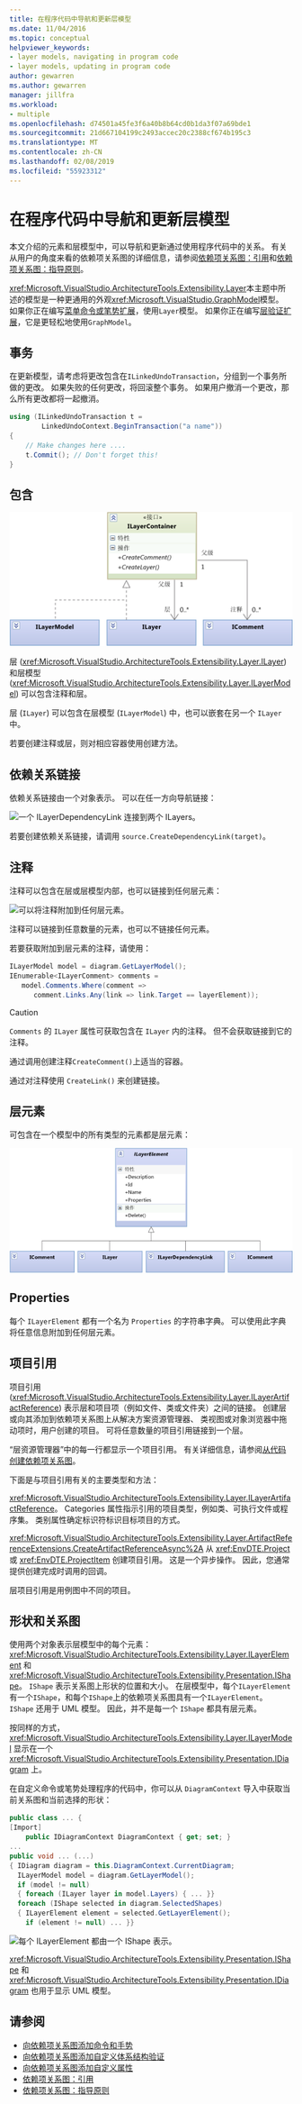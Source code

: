 ```yaml
---
title: 在程序代码中导航和更新层模型
ms.date: 11/04/2016
ms.topic: conceptual
helpviewer_keywords:
- layer models, navigating in program code
- layer models, updating in program code
author: gewarren
ms.author: gewarren
manager: jillfra
ms.workload:
- multiple
ms.openlocfilehash: d74501a45fe3f6a40b8b64cd0b1da3f07a69bde1
ms.sourcegitcommit: 21d667104199c2493accec20c2388cf674b195c3
ms.translationtype: MT
ms.contentlocale: zh-CN
ms.lasthandoff: 02/08/2019
ms.locfileid: "55923312"
---
```

# <a name="navigate-and-update-layer-models-in-program-code"></a>在程序代码中导航和更新层模型

本文介绍的元素和层模型中，可以导航和更新通过使用程序代码中的关系。 有关从用户的角度来看的依赖项关系图的详细信息，请参阅[依赖项关系图：引用](../modeling/layer-diagrams-reference.md)和[依赖项关系图：指导原则](../modeling/layer-diagrams-guidelines.md)。

<xref:Microsoft.VisualStudio.ArchitectureTools.Extensibility.Layer>本主题中所述的模型是一种更通用的外观<xref:Microsoft.VisualStudio.GraphModel>模型。 如果你正在编写[菜单命令或笔势扩展](../modeling/add-commands-and-gestures-to-layer-diagrams.md)，使用`Layer`模型。 如果你正在编写[层验证扩展](../modeling/add-custom-architecture-validation-to-layer-diagrams.md)，它是更轻松地使用`GraphModel`。

## <a name="transactions"></a>事务

在更新模型，请考虑将更改包含在`ILinkedUndoTransaction`，分组到一个事务所做的更改。 如果失败的任何更改，将回滚整个事务。 如果用户撤消一个更改，那么所有更改都将一起撤消。

```csharp
using (ILinkedUndoTransaction t =
        LinkedUndoContext.BeginTransaction("a name"))
{
    // Make changes here ....
    t.Commit(); // Don't forget this!
}
```

## <a name="containment"></a>包含

![ILayer 和 ILayerModel 都可以包含 ILayers。](../modeling/media/layerapi_containment.png)

层 (<xref:Microsoft.VisualStudio.ArchitectureTools.Extensibility.Layer.ILayer>) 和层模型 (<xref:Microsoft.VisualStudio.ArchitectureTools.Extensibility.Layer.ILayerModel>) 可以包含注释和层。

层 (`ILayer`) 可以包含在层模型 (`ILayerModel`) 中，也可以嵌套在另一个 `ILayer` 中。

若要创建注释或层，则对相应容器使用创建方法。

## <a name="dependency-links"></a>依赖关系链接

依赖关系链接由一个对象表示。 可以在任一方向导航链接：

![一个 ILayerDependencyLink 连接到两个 ILayers。](../modeling/media/layerapi_dependency.png)

若要创建依赖关系链接，请调用 `source.CreateDependencyLink(target)`。

## <a name="comments"></a>注释

注释可以包含在层或层模型内部，也可以链接到任何层元素：

![可以将注释附加到任何层元素。](../modeling/media/layerapi_comments.png)

注释可以链接到任意数量的元素，也可以不链接任何元素。

若要获取附加到层元素的注释，请使用：

```csharp
ILayerModel model = diagram.GetLayerModel();
IEnumerable<ILayerComment> comments =
   model.Comments.Where(comment =>
      comment.Links.Any(link => link.Target == layerElement));
```

> [!CAUTION]
> `Comments` 的 `ILayer` 属性可获取包含在 `ILayer` 内的注释。 但不会获取链接到它的注释。

通过调用创建注释`CreateComment()`上适当的容器。

通过对注释使用 `CreateLink()` 来创建链接。

## <a name="layer-elements"></a>层元素

可包含在一个模型中的所有类型的元素都是层元素：

![依赖项关系图内容为 ILayerElements。](../modeling/media/layerapi_layerelements.png)

## <a name="properties"></a>Properties

每个 `ILayerElement` 都有一个名为 `Properties` 的字符串字典。 可以使用此字典将任意信息附加到任何层元素。

## <a name="artifact-references"></a>项目引用

项目引用 (<xref:Microsoft.VisualStudio.ArchitectureTools.Extensibility.Layer.ILayerArtifactReference>) 表示层和项目项（例如文件、类或文件夹）之间的链接。 创建层或向其添加到依赖项关系图上从解决方案资源管理器、 类视图或对象浏览器中拖动项时，用户创建的项目。 可将任意数量的项目引用链接到一个层。

“层资源管理器”中的每一行都显示一个项目引用。 有关详细信息，请参阅[从代码创建依赖项关系图](../modeling/create-layer-diagrams-from-your-code.md)。

下面是与项目引用有关的主要类型和方法：

<xref:Microsoft.VisualStudio.ArchitectureTools.Extensibility.Layer.ILayerArtifactReference>。 Categories 属性指示引用的项目类型，例如类、可执行文件或程序集。 类别属性确定标识符标识目标项目的方式。

<xref:Microsoft.VisualStudio.ArchitectureTools.Extensibility.Layer.ArtifactReferenceExtensions.CreateArtifactReferenceAsync%2A> 从 <xref:EnvDTE.Project> 或 <xref:EnvDTE.ProjectItem> 创建项目引用。 这是一个异步操作。 因此，您通常提供创建完成时调用的回调。

层项目引用是用例图中不同的项目。

## <a name="shapes-and-diagrams"></a>形状和关系图

使用两个对象表示层模型中的每个元素：<xref:Microsoft.VisualStudio.ArchitectureTools.Extensibility.Layer.ILayerElement> 和 <xref:Microsoft.VisualStudio.ArchitectureTools.Extensibility.Presentation.IShape>。 `IShape` 表示关系图上形状的位置和大小。 在层模型中，每个`ILayerElement`有一个`IShape`，和每个`IShape`上的依赖项关系图具有一个`ILayerElement`。 `IShape` 还用于 UML 模型。 因此，并不是每一个 `IShape` 都具有层元素。

按同样的方式，<xref:Microsoft.VisualStudio.ArchitectureTools.Extensibility.Layer.ILayerModel> 显示在一个 <xref:Microsoft.VisualStudio.ArchitectureTools.Extensibility.Presentation.IDiagram> 上。

在自定义命令或笔势处理程序的代码中，你可以从 `DiagramContext` 导入中获取当前关系图和当前选择的形状：

```csharp
public class ... {
[Import]
    public IDiagramContext DiagramContext { get; set; }
...
public void ... (...)
{ IDiagram diagram = this.DiagramContext.CurrentDiagram;
  ILayerModel model = diagram.GetLayerModel();
  if (model != null)
  { foreach (ILayer layer in model.Layers) { ... }}
  foreach (IShape selected in diagram.SelectedShapes)
  { ILayerElement element = selected.GetLayerElement();
    if (element != null) ... }}
```

![每个 ILayerElement 都由一个 IShape 表示。](../modeling/media/layerapi_shapes.png)

<xref:Microsoft.VisualStudio.ArchitectureTools.Extensibility.Presentation.IShape> 和 <xref:Microsoft.VisualStudio.ArchitectureTools.Extensibility.Presentation.IDiagram> 也用于显示 UML 模型。

## <a name="see-also"></a>请参阅

- [向依赖项关系图添加命令和手势](../modeling/add-commands-and-gestures-to-layer-diagrams.md)
- [向依赖项关系图添加自定义体系结构验证](../modeling/add-custom-architecture-validation-to-layer-diagrams.md)
- [向依赖项关系图添加自定义属性](../modeling/add-custom-properties-to-layer-diagrams.md)
- [依赖项关系图：引用](../modeling/layer-diagrams-reference.md)
- [依赖项关系图：指导原则](../modeling/layer-diagrams-guidelines.md)
